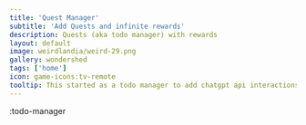 ```yaml
---
title: 'Quest Manager'
subtitle: 'Add Quests and infinite rewards'
description: Quests (aka todo manager) with rewards
layout: default
image: weirdlandia/weird-29.png
gallery: wondershed
tags: ['home']
icon: game-icons:tv-remote
tooltip: This started as a todo manager to add chatgpt api interactions, but I got more interested in the reward, which started as a String but soon warranted its own api routes. I am looking forward to adding chatgpt interactions to the rewards!
---
```

:todo-manager